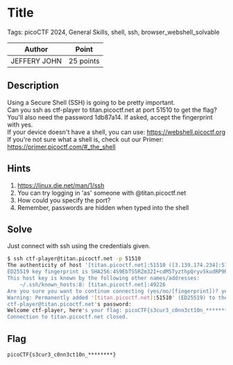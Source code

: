 # Title

Tags: picoCTF 2024, General Skills, shell, ssh, browser_webshell_solvable

| Author | Point    |
| ------ | -------- |
| JEFFERY JOHN |  25 points |

## Description

Using a Secure Shell (SSH) is going to be pretty important.  
Can you ssh as ctf-player to titan.picoctf.net at port 51510 to get the flag?  
You'll also need the password 1db87a14. If asked, accept the fingerprint with yes.  
If your device doesn't have a shell, you can use: https://webshell.picoctf.org  
If you're not sure what a shell is, check out our Primer: https://primer.picoctf.com/#_the_shell

## Hints

1. https://linux.die.net/man/1/ssh
2. You can try logging in 'as' someone with <user>@titan.picoctf.net
3. How could you specify the port?
4. Remember, passwords are hidden when typed into the shell

## Solve

Just connect with ssh using the credentials given.

```bash
$ ssh ctf-player@titan.picoctf.net -p 51510
The authenticity of host '[titan.picoctf.net]:51510 ([3.139.174.234]:51510)' can't be established.
ED25519 key fingerprint is SHA256:4S9EbTSSRZm32I+cdM5TyzthpQryv5kudRP9PIKT7XQ.
This host key is known by the following other names/addresses:
    ~/.ssh/known_hosts:8: [titan.picoctf.net]:49226
Are you sure you want to continue connecting (yes/no/[fingerprint])? yes
Warning: Permanently added '[titan.picoctf.net]:51510' (ED25519) to the list of known hosts.
ctf-player@titan.picoctf.net's password:
Welcome ctf-player, here's your flag: picoCTF{s3cur3_c0nn3ct10n_********}
Connection to titan.picoctf.net closed.
```

## Flag

```
picoCTF{s3cur3_c0nn3ct10n_********}
```